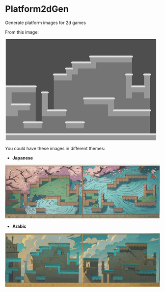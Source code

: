 # Platform2dGen
Generate platform images for 2d games

From this image:

![Sample](/samples/Sprite-0001.png)


You could have these images in different themes:
+ **Japanese**

![japanese](/samples/Japanese.png)


+ **Arabic**

![arabic](/samples/arabic.png)


